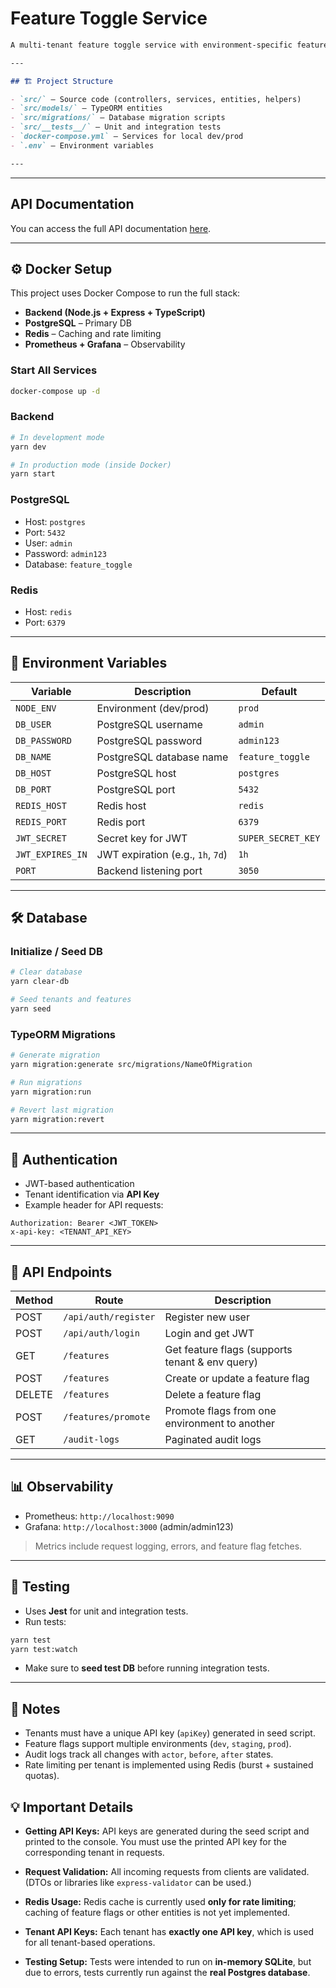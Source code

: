 # Feature Toggle Service

````markdown
A multi-tenant feature toggle service with environment-specific feature flags, audit logging, JWT authentication, Redis caching, and observability (Prometheus + Grafana).

---

## 🏗️ Project Structure

- `src/` – Source code (controllers, services, entities, helpers)
- `src/models/` – TypeORM entities
- `src/migrations/` – Database migration scripts
- `src/__tests__/` – Unit and integration tests
- `docker-compose.yml` – Services for local dev/prod
- `.env` – Environment variables

---
````

---
## API Documentation

You can access the full API documentation [here](https://documenter.getpostman.com/view/48180481/2sB3HnLzq6).

---

## ⚙️ Docker Setup

This project uses Docker Compose to run the full stack:

- **Backend (Node.js + Express + TypeScript)**
- **PostgreSQL** – Primary DB
- **Redis** – Caching and rate limiting
- **Prometheus + Grafana** – Observability

### Start All Services

```bash
docker-compose up -d
````

### Backend

```bash
# In development mode
yarn dev

# In production mode (inside Docker)
yarn start
```

### PostgreSQL

* Host: `postgres`
* Port: `5432`
* User: `admin`
* Password: `admin123`
* Database: `feature_toggle`

### Redis

* Host: `redis`
* Port: `6379`

---

## 🔑 Environment Variables

| Variable         | Description                       | Default            |
| ---------------- | --------------------------------- | ------------------ |
| `NODE_ENV`       | Environment (dev/prod)            | `prod`             |
| `DB_USER`        | PostgreSQL username               | `admin`            |
| `DB_PASSWORD`    | PostgreSQL password               | `admin123`         |
| `DB_NAME`        | PostgreSQL database name          | `feature_toggle`   |
| `DB_HOST`        | PostgreSQL host                   | `postgres`         |
| `DB_PORT`        | PostgreSQL port                   | `5432`             |
| `REDIS_HOST`     | Redis host                        | `redis`            |
| `REDIS_PORT`     | Redis port                        | `6379`             |
| `JWT_SECRET`     | Secret key for JWT                | `SUPER_SECRET_KEY` |
| `JWT_EXPIRES_IN` | JWT expiration (e.g., `1h`, `7d`) | `1h`               |
| `PORT`           | Backend listening port            | `3050`             |

---

## 🛠️ Database

### Initialize / Seed DB

```bash
# Clear database
yarn clear-db

# Seed tenants and features
yarn seed
```

### TypeORM Migrations

```bash
# Generate migration
yarn migration:generate src/migrations/NameOfMigration

# Run migrations
yarn migration:run

# Revert last migration
yarn migration:revert
```

---

## 🔐 Authentication

* JWT-based authentication
* Tenant identification via **API Key**
* Example header for API requests:

```
Authorization: Bearer <JWT_TOKEN>
x-api-key: <TENANT_API_KEY>
```

---

## 🚀 API Endpoints

| Method | Route                | Description                                     |
| ------ | -------------------- | ----------------------------------------------- |
| POST   | `/api/auth/register` | Register new user                               |
| POST   | `/api/auth/login`    | Login and get JWT                               |
| GET    | `/features`          | Get feature flags (supports tenant & env query) |
| POST   | `/features`          | Create or update a feature flag                 |
| DELETE | `/features`          | Delete a feature flag                           |
| POST   | `/features/promote`  | Promote flags from one environment to another   |
| GET    | `/audit-logs`        | Paginated audit logs                            |

---

## 📊 Observability

* Prometheus: `http://localhost:9090`
* Grafana: `http://localhost:3000` (admin/admin123)

> Metrics include request logging, errors, and feature flag fetches.

---

## 🧪 Testing

* Uses **Jest** for unit and integration tests.
* Run tests:

```bash
yarn test
yarn test:watch
```

* Make sure to **seed test DB** before running integration tests.

---

## 📝 Notes

* Tenants must have a unique API key (`apiKey`) generated in seed script.
* Feature flags support multiple environments (`dev`, `staging`, `prod`).
* Audit logs track all changes with `actor`, `before`, `after` states.
* Rate limiting per tenant is implemented using Redis (burst + sustained quotas).


## 💡 Important Details

* **Getting API Keys:** API keys are generated during the seed script and printed to the console. You must use the printed API key for the corresponding tenant in requests.
* **Request Validation:** All incoming requests from clients are validated. (DTOs or libraries like `express-validator` can be used.)
* **Redis Usage:** Redis cache is currently used **only for rate limiting**; caching of feature flags or other entities is not yet implemented.

* **Tenant API Keys:** Each tenant has **exactly one API key**, which is used for all tenant-based operations.
* **Testing Setup:** Tests were intended to run on **in-memory SQLite**, but due to errors, tests currently run against the **real Postgres database**.


